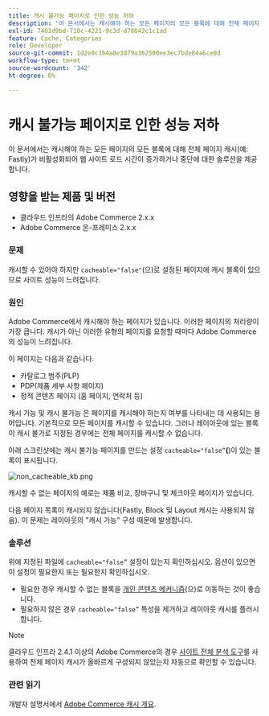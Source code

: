 ```yaml
---
title: 캐시 불가능 페이지로 인한 성능 저하
description: '이 문서에서는 캐시해야 하는 모든 페이지의 모든 블록에 대해 전체 페이지 캐시(예: Fastly)가 비활성화되어 웹 사이트 로드 시간이 증가하거나 중단에 대한 솔루션을 제공합니다.'
exl-id: 7401d9bd-710c-4221-9c3d-d78042c1c1ad
feature: Cache, Categories
role: Developer
source-git-commit: 1d2e0c1b4a8e3d79a362500ee3ec7bde84a6ce0d
workflow-type: tm+mt
source-wordcount: '342'
ht-degree: 0%

---
```


# 캐시 불가능 페이지로 인한 성능 저하

이 문서에서는 캐시해야 하는 모든 페이지의 모든 블록에 대해 전체 페이지 캐시(예: Fastly)가 비활성화되어 웹 사이트 로드 시간이 증가하거나 중단에 대한 솔루션을 제공합니다.

## 영향을 받는 제품 및 버전

* 클라우드 인프라의 Adobe Commerce 2.x.x
* Adobe Commerce 온-프레미스 2.x.x

### 문제

캐시할 수 있어야 하지만 `cacheable="false"`(으)로 설정된 페이지에 캐시 블록이 있으므로 사이트 성능이 느려집니다.

### 원인

Adobe Commerce에서 캐시해야 하는 페이지가 있습니다. 이러한 페이지의 처리량이 가장 큽니다. 캐시가 아닌 이러한 유형의 페이지를 요청할 때마다 Adobe Commerce의 성능이 느려집니다.

이 페이지는 다음과 같습니다.

* 카탈로그 범주(PLP)
* PDP(제품 세부 사항 페이지)
* 정적 콘텐츠 페이지 (홈 페이지, 연락처 등)

캐시 가능 및 캐시 불가능 은 페이지를 캐시해야 하는지 여부를 나타내는 데 사용되는 용어입니다. 기본적으로 모든 페이지를 캐시할 수 있습니다. 그러나 레이아웃에 있는 블록이 캐시 불가로 지정된 경우에는 전체 페이지를 캐시할 수 없습니다.

아래 스크린샷에는 캐시 불가능 페이지를 만드는 설정 `cacheable="false”`**(**)이 있는 블록이 표시됩니다.

![non_cacheable_kb.png](assets/non_cacheable_kb.png)

캐시할 수 없는 페이지의 예로는 제품 비교, 장바구니 및 체크아웃 페이지가 있습니다.

다음 페이지 목록이 캐시되지 않습니다(Fastly, Block 및 Layout 캐시는 사용되지 않음). 이 문제는 레이아웃의 &quot;캐시 가능&quot; 구성 때문에 발생합니다.

### 솔루션

위에 지정된 파일에 `cacheable="false”` 설정이 있는지 확인하십시오. 옵션이 있으면 이 설정이 필요한지 또는 필요한지 확인하십시오.

* 필요한 경우 캐시할 수 없는 블록을 [개인 콘텐츠 메커니즘](https://devdocs.magento.com/guides/v2.3/extension-dev-guide/cache/page-caching/private-content.html?itm_source=devdocs&amp;itm_medium=quick_search&amp;itm_campaign=federated_search&amp;itm_term=private%20co)(으)로 이동하는 것이 좋습니다.
* 필요하지 않은 경우 `cacheable="false”` 특성을 제거하고 레이아웃 캐시를 플러시합니다.

>[!NOTE]
>
>클라우드 인프라 2.4.1 이상의 Adobe Commerce의 경우 [사이트 전체 분석 도구](https://docs.magento.com/user-guide/reports/site-wide-analysis-tool.html)를 사용하여 전체 페이지 캐시가 올바르게 구성되지 않았는지 자동으로 확인할 수 있습니다.

### 관련 읽기

개발자 설명서에서 [Adobe Commerce 캐시 개요](https://devdocs.magento.com/guides/v2.3/frontend-dev-guide/cache_for_frontdevs.html?itm_source=devdocs&amp;itm_medium=search_page&amp;itm_campaign=federated_search&amp;itm_term=cacheable%2).
